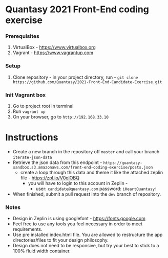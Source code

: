 # Quantasy 2021 Front-End coding exercise

### Prerequisites

1. VirtualBox - https://www.virtualbox.org
2. Vagrant - https://www.vagrantup.com

### Setup

1. Clone repository - in your project directory, run - `git clone https://github.com/Quantasy/2021-Front-End-Candidate-Exercise.git`

### Init Vagrant box

1. Go to project root in terminal
2. Run `vagrant up`
3. On your browser, go to `http://192.168.33.10`

# Instructions

- Create a new branch in the repository off `master` and call your branch `iterate-json-data`
- Retrieve the json data from this endpoint - `https://quantasy-sandbox.s3.amazonaws.com/front-end-coding-exercise/posts.json`
    - create a loop through this data and theme it like the attached zeplin file - https://zpl.io/V0olOBQ
        - you will have to login to this account in Zeplin -
            - user: `candidate@quantasy.com` password: `iHeartQuantasy!`
- When finished, submit a pull request into the `dev` branch of repository.

### Notes
- Design in Zeplin is using googlefont - https://fonts.google.com
- Feel free to use any tools you feel necessary in order to meet requirements.
- Use pre installed index.html file. You are allowed to restructure the app directories/files to fit your design philosophy.
- Design does not need to be responsive, but try your best to stick to a 100% fluid width container.

